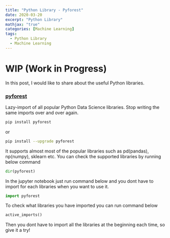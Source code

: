 ```yaml
---
title: "Python Library - Pyforest"
date: 2020-03-20
excerpt: "Python Library"
mathjax: "true"
categories: [Machine Learning]
tags:
  - Python Library
  - Machine Learning
---
```


# WIP (Work in Progress)

In this post, I would like to share about the useful Python libraries.

### [pyforest](https://pypi.org/project/pyforest/)

Lazy-import of all popular Python Data Science libraries. Stop writing the same imports over and over again.

```bash
pip install pyforest
```
or
```bash
pip install --upgrade pyforest
```
It supports almost most of the popular libraries such as pd(pandas), np(numpy), sklearn etc. You can check the supported libraries by running below command

```python
dir(pyforest)
```

In the jupyter notebook just run command below and you dont have to import for each libraries when you want to use it.
```python
import pyforest
```
To check what libraries you have imported you can run command below
```python
active_imports()
```

Then you dont have to import all the libraries at the beginning each time, so give it a try!
